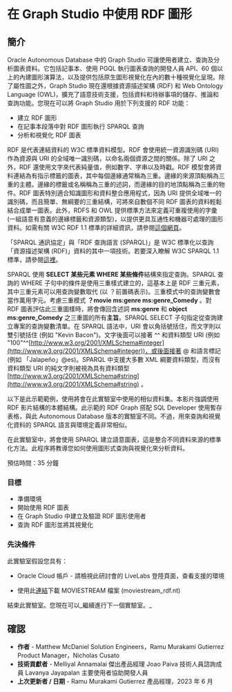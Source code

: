# 在 Graph Studio 中使用 RDF 圖形

## 簡介

Oracle Autonomous Database 中的 Graph Studio 可讓使用者建立、查詢及分析圖表資料。它包括記事本、使用 PGQL 執行圖表查詢的開發人員 API、60 個以上的內建圖形演算法，以及提供包括原生圖形視覺化在內的數十種視覺化呈現。除了屬性圖之外，Graph Studio 現在還根據資源描述架構 (RDF) 和 Web Ontology Language (OWL)，擴充了語意技術支援，包括資料和待辦事項的儲存、推論和查詢功能。您現在可以將 Graph Studio 用於下列支援的 RDF 功能：

*   建立 RDF 圖形
*   在記事本段落中對 RDF 圖形執行 SPARQL 查詢
*   分析和視覺化 RDF 圖表

RDF 是代表連結資料的 W3C 標準資料模型。RDF 會使用統一資源識別碼 (URI) 作為資源與 URI 的全域唯一識別碼，以命名兩個資源之間的關係。除了 URI 之外，RDF 還使用文字來代表純量值，例如數字、字串以及時戳。RDF 模型會將資料連結為有指示標籤的圖表，其中每個邊緣通常稱為三重。邊緣的來源頂點稱為三重的主體。邊緣的標籤或名稱稱為三重的述詞，而邊緣的目的地頂點稱為三重的物件。RDF 圖表特別適合知識圖形和資料整合應用程式，因為 URI 提供全域唯一的識別碼，而且簡單、無綱要的三重結構，可將來自數個不同 RDF 圖表的資料輕鬆結合成單一圖表。此外，RDFS 和 OWL 提供標準方法來定義可重複使用的字彙 (一組語意有意義的邊緣標籤和資源類型)，以提供更具互通性和機器可處理的圖形資料。如需有關 W3C RDF 1.1 標準的詳細資訊，請參閱[這個網頁](https://www.w3.org/TR/rdf11-primer/)。

「SPARQL 通訊協定」與「RDF 查詢語言 (SPARQL)」是 W3C 標準化以查詢「資源描述架構 (RDF)」資料的其中一項技術。若要深入瞭解 W3C SPARQL 1.1 標準，請參閱[這裡](https://www.w3.org/TR/sparql11-overview/)。

SPARQL 使用 **SELECT 某些元素 WHERE 某些條件**結構來指定查詢。SPARQL 查詢的 WHERE 子句中的條件是使用三重樣式建立的，這基本上是 RDF 三重元素，其中三重元素可以用查詢變數取代 (以 ？前置碼表示)。三重模式中的查詢變數會當作萬用字元。考慮三重模式 **？movie ms:genre ms:genre\_Comedy** 。對 RDF 圖表評估此三重圖樣時，將會傳回含述詞 **ms:genre** 和 **object ms:genre\_Comedy** 之三重圖的所有**主旨**。SPARQL SELECT 子句指定從查詢建立專案的查詢變數清單。在 SPARQL 語法中，URI 會以角括號括住，而文字則以雙引號括住 (例如 "Kevin Bacon")。文字後面可以接著 ^^ 和資料類型 URI (例如 "100"^^[http://www.w3.org/2001/XMLSchema#integer](http://www.w3.org/2001/XMLSchema#integer))，或後面接著 @ 和語言標記 (例如 「Jalapeño」@es)。SPARQL 中支援大多數 XML 綱要資料類型，而沒有資料類型 URI 的純文字則被視為具有資料類型 [http://www.w3.org/2001/XMLSchema#string](http://www.w3.org/2001/XMLSchema#string) 。

以下是此示範範例，使用將會在此實驗室中使用的相似資料集。本影片強調使用 RDF 影片結構的本體結構。此示範的 RDF Graph 搭配 SQL Developer 使用暫存表格，與此 Autonomous Database 版本的實驗室不同。不過，用來查詢和視覺化資料的 SPARQL 語言與環境定義非常相似。

[](youtube:e_EQjInas50)

在此實驗室中，將會使用 SPARQL 建立語意圖表，這是整合不同資料來源的標準化方法。此程序將教導您如何使用圖形式查詢與視覺化來分析資料。

預估時間：35 分鐘

### 目標

*   準備環境
*   開始使用 RDF 圖表
*   在 Graph Studio 中建立及驗證 RDF 圖形使用者
*   查詢 RDF 圖形並將其視覺化

### 先決條件

此實驗室假設您具有：

*   Oracle Cloud 帳戶 - 請檢視此研討會的 LiveLabs 登陸頁面，查看支援的環境

*   使用此[連結](https://objectstorage.us-ashburn-1.oraclecloud.com/p/VEKec7t0mGwBkJX92Jn0nMptuXIlEpJ5XJA-A6C9PymRgY2LhKbjWqHeB5rVBbaV/n/c4u04/b/livelabsfiles/o/data-management-library-files/moviestream_rdf.nt)下載 MOVIESTREAM 檔案 (moviestream\_rdf.nt)

結束此實驗室。您現在可以_繼續進行下一個實驗室。_

## 確認

*   **作者** - Matthew McDaniel Solution Engineers，Ramu Murakami Gutierrez Product Manager，Nicholas Cusato
*   **技術貢獻者** - Melliyal Annamalai 傑出產品經理 Joao Paiva 技術人員諮詢成員 Lavanya Jayapalan 主要使用者協助開發人員
*   **上次更新者 / 日期** - Ramu Murakami Gutierrez 產品經理，2023 年 6 月